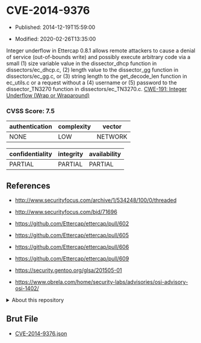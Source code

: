 # CVE-2014-9376

- Published: 2014-12-19T15:59:00

- Modified: 2020-02-26T13:35:00

Integer underflow in Ettercap 0.8.1 allows remote attackers to cause a denial of service (out-of-bounds write) and possibly execute arbitrary code via a small (1) size variable value in the dissector_dhcp function in dissectors/ec_dhcp.c, (2) length value to the dissector_gg function in dissectors/ec_gg.c, or (3) string length to the get_decode_len function in ec_utils.c or a request without a (4) username or (5) password to the dissector_TN3270 function in dissectors/ec_TN3270.c. <a href="http://cwe.mitre.org/data/definitions/191.html">CWE-191: Integer Underflow (Wrap or Wraparound)</a>

### CVSS Score: **7.5**

| authentication | complexity | vector |
| --- | --- | --- |
| NONE | LOW | NETWORK |

| confidentiality | integrity | availability |
| --- | --- | --- |
| PARTIAL | PARTIAL | PARTIAL |

## References

* http://www.securityfocus.com/archive/1/534248/100/0/threaded

* http://www.securityfocus.com/bid/71696

* https://github.com/Ettercap/ettercap/pull/602

* https://github.com/Ettercap/ettercap/pull/605

* https://github.com/Ettercap/ettercap/pull/606

* https://github.com/Ettercap/ettercap/pull/609

* https://security.gentoo.org/glsa/201505-01

* https://www.obrela.com/home/security-labs/advisories/osi-advisory-osi-1402/

<details>
<summary>About this repository</summary> 

  This repository is part of the project [Live Hack CVE](https://github.com/Live-Hack-CVE). Main website can be found [www.live-hack.org](https://www.live-hack.org) 
  
  Made by [Sn0wAlice](https://github.com/Sn0wAlice) for the people that care about security and need to have a feed of the latest CVEs. Hope you enjoy it, don't forget to star the repo and follow me on [Twitter](https://twitter.com/Sn0wAlice) and [Github](https://github.com/Sn0wAlice). And that is my [personnal website](https://www.alice-snow.me/)

  - [Home Page](https://github.com/Live-Hack-CVE)
  - [Framework](https://github.com/Live-Hack-CVE/cve-framework)
  - [CVE database](https://github.com/Live-Hack-CVE/full_database)
  - [Changelog](https://github.com/Live-Hack-CVE/Changelog)
</details>

## Brut File

* [CVE-2014-9376.json](https://raw.githubusercontent.com/Live-Hack-CVE/full_database/main/cves/2014/CVE-2014-9376.json)

